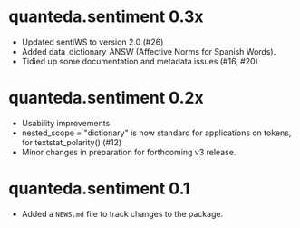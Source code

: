 # quanteda.sentiment 0.3x

* Updated sentiWS to version 2.0 (#26)
* Added data_dictionary_ANSW (Affective Norms for Spanish Words).
* Tidied up some documentation and metadata issues (#16, #20)

# quanteda.sentiment 0.2x

* Usability improvements
* nested_scope = "dictionary" is now standard for applications on tokens, for textstat_polarity() (#12)
* Minor changes in preparation for forthcoming v3 release.

# quanteda.sentiment 0.1

* Added a `NEWS.md` file to track changes to the package.

